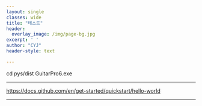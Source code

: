 ```yaml
--- 
layout: single
classes: wide
title: "테스트"
header:
  overlay_image: /img/page-bg.jpg
excerpt: ' '
author: "CYJ"
header-style: text

---  
```


cd pys/dist
GuitarPro6.exe

---

<https://docs.github.com/en/get-started/quickstart/hello-world>



---
